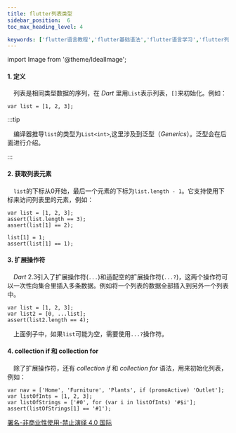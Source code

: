 ```yaml
---
title: flutter列表类型
sidebar_position:  6
toc_max_heading_level: 4

keywords: ['flutter语言教程','flutter基础语法','flutter语言学习','flutter列表类型']
---
```


import Image from '@theme/IdealImage';

#### 1. 定义

 列表是相同类型数据的序列，在 _Dart_ 里用`List`表示列表，`[]`来初始化。例如：

    var list = [1, 2, 3];

:::tip

 编译器推导`list`的类型为`List<int>`,这里涉及到泛型（_Generics_）。泛型会在后面进行介绍。

:::

#### 2. 获取列表元素

 `list`的下标从0开始，最后一个元素的下标为`list.length - 1`。它支持使用下标来访问列表里的元素，例如：

    var list = [1, 2, 3];
    assert(list.length == 3);
    assert(list[1] == 2);

    list[1] = 1;
    assert(list[1] == 1);


#### 3. 扩展操作符

 _Dart_ 2.3引入了扩展操作符(`...`)和适配空的扩展操作符(`...?`)，这两个操作符可以一次性向集合里插入多条数据。例如将一个列表的数据全部插入到另外一个列表中。

    var list = [1, 2, 3];
    var list2 = [0, ...list];
    assert(list2.length == 4);

 上面例子中，如果`list`可能为空，需要使用`...?`操作符。

#### 4. collection if 和 collection for

 除了扩展操作符，还有 _collection if_ 和 _collection for_ 语法，用来初始化列表，例如：

    var nav = ['Home', 'Furniture', 'Plants', if (promoActive) 'Outlet'];
    var listOfInts = [1, 2, 3];
    var listOfStrings = ['#0', for (var i in listOfInts) '#$i'];
    assert(listOfStrings[1] == '#1');

[署名-非商业性使用-禁止演绎 4.0 国际](https://creativecommons.org/licenses/by-nc-nd/4.0/deed.zh)
